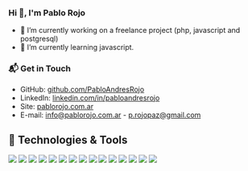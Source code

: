 ### Hi 👋, I'm Pablo Rojo

- 🔭 I’m currently working on a freelance project (php, javascript and postgresql)
- 🌱 I’m currently learning javascript.

### 📬 Get in Touch

- GitHub: [github.com/PabloAndresRojo](github.com/PabloAndresRojo)
- LinkedIn: [linkedin.com/in/pabloandresrojo](linkedin.com/in/pabloandresrojo)
- Site: [pablorojo.com.ar](pablorojo.com.ar)
- E-mail: info@pablorojo.com.ar - p.rojopaz@gmail.com

## 🔧 Technologies & Tools
![](https://img.shields.io/badge/OS-Linux-informational?style=flat&logo=linux&logoColor=white&color=6aa6f8)
![](https://img.shields.io/badge/OS-Windows-informational?style=flat&logo=windows&logoColor=white&color=6aa6f8)
![](https://img.shields.io/badge/Shell-Bash-informational?style=flat&logo=gnu-bash&logoColor=white&color=6aa6f8)
![](https://img.shields.io/badge/Editor-Sublime_Text-informational?style=flat&logo=sublime-text&logoColor=white&color=6aa6f8)
![](https://img.shields.io/badge/Editor-VS_Code-informational?style=flat&logo=visual-studio-code&logoColor=white&color=6aa6f8)
![](https://img.shields.io/badge/Code-HTML5-informational?style=flat&logo=html5&logoColor=white&color=6aa6f8)
![](https://img.shields.io/badge/Code-CSS3-informational?style=flat&logo=css3&logoColor=white&color=6aa6f8)
![](https://img.shields.io/badge/Code-Bootstrap-informational?style=flat&logo=bootstrap&logoColor=white&color=6aa6f8)
![](https://img.shields.io/badge/Code-JavaScript-informational?style=flat&logo=javascript&logoColor=white&color=6aa6f8)
![](https://img.shields.io/badge/Code-PHP-informational?style=flat&logo=php&logoColor=white&color=6aa6f8)
![](https://img.shields.io/badge/Code-MySql-informational?style=flat&logo=mysql&logoColor=white&color=6aa6f8)
![](https://img.shields.io/badge/Code-PostgreSQL-informational?style=flat&logo=postgresql&logoColor=white&color=6aa6f8)
![](https://img.shields.io/badge/Tools-Git-informational?style=flat&logo=git&logoColor=white&color=6aa6f8)
![](https://img.shields.io/badge/Tools-GitHub-informational?style=flat&logo=github&logoColor=white&color=6aa6f8)
![](https://img.shields.io/badge/Tools-BitBucket-informational?style=flat&logo=bitbucket&logoColor=white&color=6aa6f8)
